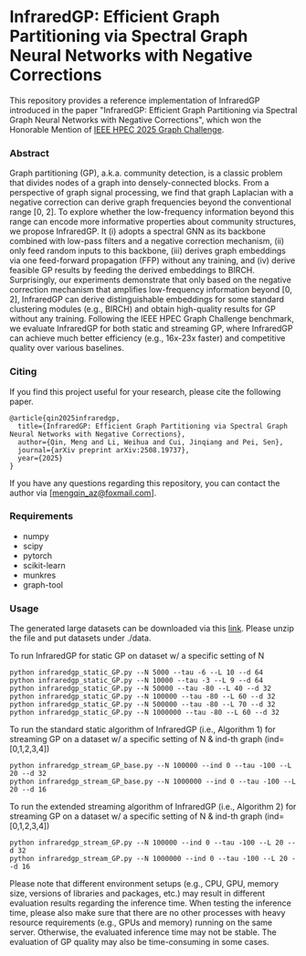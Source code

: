 # InfraredGP: Efficient Graph Partitioning via Spectral Graph Neural Networks with Negative Corrections

This repository provides a reference implementation of InfraredGP introduced in the paper "InfraredGP: Efficient Graph Partitioning via Spectral Graph Neural Networks with Negative Corrections", which won the Honorable Mention of [IEEE HPEC 2025 Graph Challenge](https://graphchallenge.mit.edu/champions).

### Abstract
Graph partitioning (GP), a.k.a. community detection, is a classic problem that divides nodes of a graph into densely-connected blocks. From a perspective of graph signal processing, we find that graph Laplacian with a negative correction can derive graph frequencies beyond the conventional range [0, 2]. To explore whether the low-frequency information beyond this range can encode more informative properties about community structures, we propose InfraredGP. It (i) adopts a spectral GNN as its backbone combined with low-pass filters and a negative correction mechanism, (ii) only feed random inputs to this backbone, (iii) derives graph embeddings via one feed-forward propagation (FFP) without any training, and (iv) derive feasible GP results by feeding the derived embeddings to BIRCH. Surprisingly, our experiments demonstrate that only based on the negative correction mechanism that amplifies low-frequency information beyond [0, 2], InfraredGP can derive distinguishable embeddings for some standard clustering modules (e.g., BIRCH) and obtain high-quality results for GP without any training. Following the IEEE HPEC Graph Challenge benchmark, we evaluate InfraredGP for both static and streaming GP, where InfraredGP can achieve much better efficiency (e.g., 16x-23x faster) and competitive quality over various baselines.

### Citing
If you find this project useful for your research, please cite the following paper.

```
@article{qin2025infraredgp,
  title={InfraredGP: Efficient Graph Partitioning via Spectral Graph Neural Networks with Negative Corrections},
  author={Qin, Meng and Li, Weihua and Cui, Jinqiang and Pei, Sen},
  journal={arXiv preprint arXiv:2508.19737},
  year={2025}
}
```

If you have any questions regarding this repository, you can contact the author via [mengqin_az@foxmail.com].

### Requirements
- numpy
- scipy
- pytorch
- scikit-learn
- munkres
- graph-tool

### Usage
The generated large datasets can be downloaded via this [link](https://drive.google.com/file/d/1Rv6kHvpoBQwql0rdn7IBeahbVXTRwqlK/view?usp=sharing). Please unzip the file and put datasets under ./data.

To run InfraredGP for static GP on dataset w/ a specific setting of N
```
python infraredgp_static_GP.py --N 5000 --tau -6 --L 10 --d 64
python infraredgp_static_GP.py --N 10000 --tau -3 --L 9 --d 64
python infraredgp_static_GP.py --N 50000 --tau -80 --L 40 --d 32
python infraredgp_static_GP.py --N 100000 --tau -80 --L 60 --d 32
python infraredgp_static_GP.py --N 500000 --tau -80 --L 70 --d 32
python infraredgp_static_GP.py --N 1000000 --tau -80 --L 60 --d 32
```
To run the standard static algorithm of InfraredGP (i.e., Algorithm 1) for streaming GP on a dataset w/ a specific setting of N & ind-th graph (ind=[0,1,2,3,4])
```
python infraredgp_stream_GP_base.py --N 100000 --ind 0 --tau -100 --L 20 --d 32
python infraredgp_stream_GP_base.py --N 1000000 --ind 0 --tau -100 --L 20 --d 16
```
To run the extended streaming algorithm of InfraredGP (i.e., Algorithm 2) for streaming GP on a dataset w/ a specific setting of N & ind-th graph (ind=[0,1,2,3,4])
```
python infraredgp_stream_GP.py --N 100000 --ind 0 --tau -100 --L 20 --d 32
python infraredgp_stream_GP.py --N 1000000 --ind 0 --tau -100 --L 20 --d 16
```

Please note that different environment setups (e.g., CPU, GPU, memory size, versions of libraries and packages, etc.) may result in different evaluation results regarding the inference time. When testing the inference time, please also make sure that there are no other processes with heavy resource requirements (e.g., GPUs and memory) running on the same server. Otherwise, the evaluated inference time may not be stable. The evaluation of GP quality may also be time-consuming in some cases.
